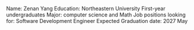 Name: Zenan Yang
Education: Northeastern University First-year undergraduates
Major: computer science and Math
Job positions looking for: Software Development Engineer
Expected Graduation date: 2027 May
